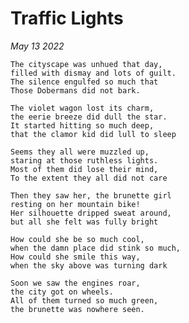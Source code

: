 # Traffic Lights

*May 13 2022*

    The cityscape was unhued that day,
    filled with dismay and lots of guilt.
    The silence engulfed so much that
    Those Dobermans did not bark.

    The violet wagon lost its charm,
    the eerie breeze did dull the star.
    It started hitting so much deep,
    that the clamor kid did lull to sleep

    Seems they all were muzzled up,
    staring at those ruthless lights.
    Most of them did lose their mind,
    To the extent they all did not care

    Then they saw her, the brunette girl
    resting on her mountain bike!
    Her silhouette dripped sweat around,
    but all she felt was fully bright

    How could she be so much cool,
    when the damn place did stink so much,
    How could she smile this way,
    when the sky above was turning dark

    Soon we saw the engines roar, 
    the city got on wheels.
    All of them turned so much green,
    the brunette was nowhere seen.


